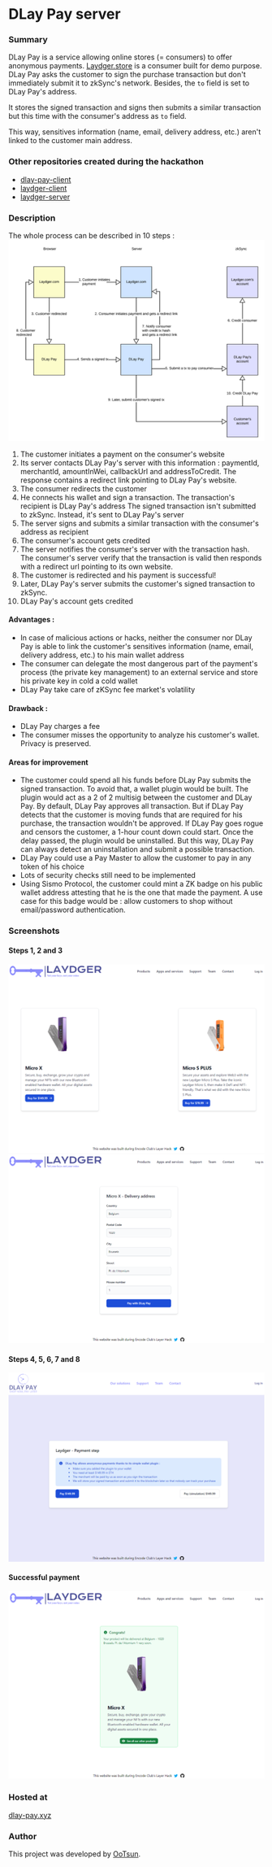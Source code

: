 # DLay Pay server

### Summary
DLay Pay is a service allowing online stores (= consumers) to offer anonymous payments.
[Laydger.store](https://laydger.store) is a consumer built for demo purpose.
DLay Pay asks the customer to sign the purchase transaction but don't immediately submit it to zkSync's network.
Besides, the `to` field is set to DLay Pay's address.

It stores the signed transaction and signs then submits a similar transaction but this time with the consumer's address as `to` field.

This way, sensitives information (name, email, delivery address, etc.) aren't linked to the customer main address.

### Other repositories created during the hackathon
- [dlay-pay-client](https://github.com/ootsun/dlay-pay-client)
- [laydger-client](https://github.com/ootsun/laydger-client)
- [laydger-server](https://github.com/ootsun/laydger-server)

### Description
The whole process can be described in 10 steps :
![diagram](documentation/diagram.png)

1. The customer initiates a payment on the consumer's website
2. Its server contacts DLay Pay's server with this information : paymentId, merchantId, amountInWei, callbackUrl and addressToCredit. The response contains a redirect link pointing to DLay Pay's website.
3. The consumer redirects the customer
4. He connects his wallet and sign a transaction. The transaction's recipient is DLay Pay's address
The signed transaction isn't submitted to zkSync. Instead, it's sent to DLay Pay's server
5. The server signs and submits a similar transaction with the consumer's address as recipient
6. The consumer's account gets credited
7. The server notifies the consumer's server with the transaction hash. The consumer's server verify that the transaction is valid then responds with a redirect url pointing to its own website.
8. The customer is redirected and his payment is successful!
9. Later, DLay Pay's server submits the customer's signed transaction to zkSync.
10. DLay Pay's account gets credited

#### Advantages :
- In case of malicious actions or hacks, neither the consumer nor DLay Pay is able to link the customer's sensitives information (name, email, delivery address, etc.) to his main wallet address
- The consumer can delegate the most dangerous part of the payment's process (the private key management) to an external service and store his private key in cold a cold wallet
- DLay Pay take care of zKSync fee market's volatility

#### Drawback :
- DLay Pay charges a fee
- The consumer misses the opportunity to analyze his customer's wallet. Privacy is preserved.

#### Areas for improvement
- The customer could spend all his funds before DLay Pay submits the signed transaction. To avoid that, a wallet plugin would be built.
The plugin would act as a 2 of 2 multisig between the customer and DLay Pay. By default, DLay Pay approves all transaction.
But if DLay Pay detects that the customer is moving funds that are required for his purchase, the transaction wouldn't be approved.
If DLay Pay goes rogue and censors the customer, a 1-hour count down could start. Once the delay passed, the plugin would be uninstalled.
But this way, DLay Pay can always detect an uninstallation and submit a possible transaction.
- DLay Pay could use a Pay Master to allow the customer to pay in any token of his choice
- Lots of security checks still need to be implemented
- Using Sismo Protocol, the customer could mint a ZK badge on his public wallet address attesting that he is the one that made the payment. A use case for this badge would be : allow customers to shop without email/password authentication.

### Screenshots
#### Steps 1, 2 and 3
![steps 1-3](documentation/steps1-3.png)
![steps 1-3 bis](documentation/steps1-3bis.png)
#### Steps 4, 5, 6, 7 and 8
![steps 4-8](documentation/steps4-8.png)
#### Successful payment
![successful payment](documentation/successful-payment.png)

### Hosted at
[dlay-pay.xyz](https://dlay-pay.xyz)

### Author
This project was developed by [OoTsun](https://twitter.com/Oo_Tsun).
